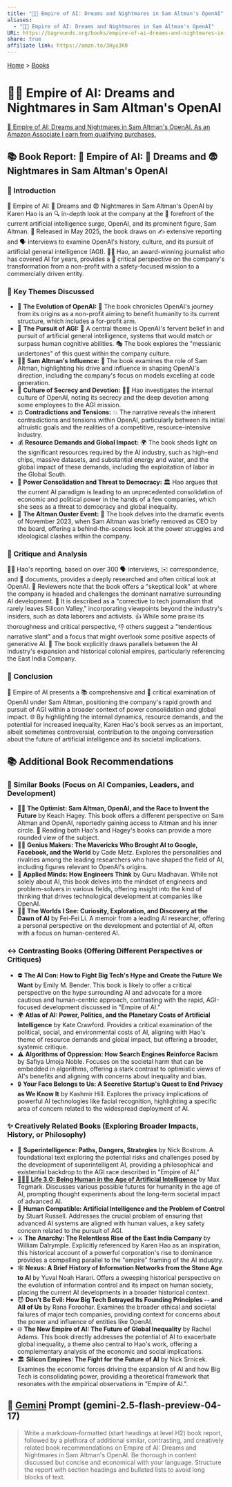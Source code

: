 ```yaml
---
title: "🤖👑 Empire of AI: Dreams and Nightmares in Sam Altman's OpenAI"
aliases:
  - "🤖👑 Empire of AI: Dreams and Nightmares in Sam Altman's OpenAI"
URL: https://bagrounds.org/books/empire-of-ai-dreams-and-nightmares-in-sam-altmans-openai
share: true
affiliate link: https://amzn.to/3Hyx3K0
---
```

[Home](../index.md) > [Books](./index.md)  
# 🤖👑 Empire of AI: Dreams and Nightmares in Sam Altman's OpenAI  
[🛒 Empire of AI: Dreams and Nightmares in Sam Altman's OpenAI. As an Amazon Associate I earn from qualifying purchases.](https://amzn.to/3Hyx3K0)  
  
## 📚 Book Report: 🤖 Empire of AI: 🌃 Dreams and 😨 Nightmares in Sam Altman's OpenAI  
  
### 📖 Introduction  
  
🤖 Empire of AI: 🌃 Dreams and 😨 Nightmares in Sam Altman's OpenAI by Karen Hao is an 🔍 in-depth look at the company at the 🚀 forefront of the current artificial intelligence surge, OpenAI, and its prominent figure, Sam Altman. 📅 Released in May 2025, the book draws on ✍️ extensive reporting and 🗣️ interviews to examine OpenAI's history, culture, and its pursuit of artificial general intelligence (AGI). 👩‍💻 Hao, an award-winning journalist who has covered AI for years, provides a 🧐 critical perspective on the company's transformation from a non-profit with a safety-focused mission to a commercially driven entity.  
  
### 🔑 Key Themes Discussed  
  
* 🔄 **The Evolution of OpenAI:** 📜 The book chronicles OpenAI's journey from its origins as a non-profit aiming to benefit humanity to its current structure, which includes a for-profit arm.  
* 🧠 **The Pursuit of AGI:** 🎯 A central theme is OpenAI's fervent belief in and pursuit of artificial general intelligence, systems that would match or surpass human cognitive abilities. 🎭 The book explores the "messianic undertones" of this quest within the company culture.  
* 👨‍💼 **Sam Altman's Influence:** 💼 The book examines the role of Sam Altman, highlighting his drive and influence in shaping OpenAI's direction, including the company's focus on models excelling at code generation.  
* 🤫 **Culture of Secrecy and Devotion:** 🕵️‍♀️ Hao investigates the internal culture of OpenAI, noting its secrecy and the deep devotion among some employees to the AGI mission.  
* ⚖️ **Contradictions and Tensions:** 💥 The narrative reveals the inherent contradictions and tensions within OpenAI, particularly between its initial altruistic goals and the realities of a competitive, resource-intensive industry.  
* 💰 **Resource Demands and Global Impact:** 🌍 The book sheds light on the significant resources required by the AI industry, such as high-end chips, massive datasets, and substantial energy and water, and the global impact of these demands, including the exploitation of labor in the Global South.  
* 💪 **Power Consolidation and Threat to Democracy:** 🏛️ Hao argues that the current AI paradigm is leading to an unprecedented consolidation of economic and political power in the hands of a few companies, which she sees as a threat to democracy and global inequality.  
* 🚪 **The Altman Ouster Event:** 🚨 The book delves into the dramatic events of November 2023, when Sam Altman was briefly removed as CEO by the board, offering a behind-the-scenes look at the power struggles and ideological clashes within the company.  
  
### 🤔 Critique and Analysis  
  
👩‍💻 Hao's reporting, based on over 300 🗣️ interviews, ✉️ correspondence, and 📁 documents, provides a deeply researched and often critical look at OpenAI. 🧐 Reviewers note that the book offers a "skeptical look" at where the company is headed and challenges the dominant narrative surrounding AI development. 📰 It is described as a "corrective to tech journalism that rarely leaves Silicon Valley," incorporating viewpoints beyond the industry's insiders, such as data laborers and activists. 👍 While some praise its thoroughness and critical perspective, 👎 others suggest a "tendentious narrative slant" and a focus that might overlook some positive aspects of generative AI. 📜 The book explicitly draws parallels between the AI industry's expansion and historical colonial empires, particularly referencing the East India Company.  
  
### 📝 Conclusion  
  
🤖 Empire of AI presents a 📚 comprehensive and 🧐 critical examination of OpenAI under Sam Altman, positioning the company's rapid growth and pursuit of AGI within a broader context of power consolidation and global impact. 🌐 By highlighting the internal dynamics, resource demands, and the potential for increased inequality, Karen Hao's book serves as an important, albeit sometimes controversial, contribution to the ongoing conversation about the future of artificial intelligence and its societal implications.  
  
## 📚 Additional Book Recommendations  
  
### 📖 Similar Books (Focus on AI Companies, Leaders, and Development)  
  
* 👨‍💼 **The Optimist: Sam Altman, OpenAI, and the Race to Invent the Future** by Keach Hagey. This book offers a different perspective on Sam Altman and OpenAI, reportedly gaining access to Altman and his inner circle. 📖 Reading both Hao's and Hagey's books can provide a more rounded view of the subject.  
* 👨‍💻 **Genius Makers: The Mavericks Who Brought AI to Google, Facebook, and the World** by Cade Metz. Explores the personalities and rivalries among the leading researchers who have shaped the field of AI, including figures relevant to OpenAI's origins.  
* 🧠 **Applied Minds: How Engineers Think** by Guru Madhavan. While not solely about AI, this book delves into the mindset of engineers and problem-solvers in various fields, offering insight into the kind of thinking that drives technological development at companies like OpenAI.  
* 👩‍💻 **The Worlds I See: Curiosity, Exploration, and Discovery at the Dawn of AI** by Fei-Fei Li. A memoir from a leading AI researcher, offering a personal perspective on the development and potential of AI, often with a focus on human-centered AI.  
  
### ↔️ Contrasting Books (Offering Different Perspectives or Critiques)  
  
* ⛔ **The AI Con: How to Fight Big Tech's Hype and Create the Future We Want** by Emily M. Bender. This book is likely to offer a critical perspective on the hype surrounding AI and advocate for a more cautious and human-centric approach, contrasting with the rapid, AGI-focused development discussed in "Empire of AI."  
* 🌍 **Atlas of AI: Power, Politics, and the Planetary Costs of Artificial Intelligence** by Kate Crawford. Provides a critical examination of the political, social, and environmental costs of AI, aligning with Hao's theme of resource demands and global impact, but offering a broader, systemic critique.  
* ⚠️ **Algorithms of Oppression: How Search Engines Reinforce Racism** by Safiya Umoja Noble. Focuses on the societal harm that can be embedded in algorithms, offering a stark contrast to optimistic views of AI's benefits and aligning with concerns about inequality and bias.  
* 🔒 **Your Face Belongs to Us: A Secretive Startup's Quest to End Privacy as We Know It** by Kashmir Hill. Explores the privacy implications of powerful AI technologies like facial recognition, highlighting a specific area of concern related to the widespread deployment of AI.  
  
### ✨ Creatively Related Books (Exploring Broader Impacts, History, or Philosophy)  
  
* 🤖 **Superintelligence: Paths, Dangers, Strategies** by Nick Bostrom. A foundational text exploring the potential risks and challenges posed by the development of superintelligent AI, providing a philosophical and existential backdrop to the AGI race described in "Empire of AI."  
* **[🧬👥💾 Life 3.0: Being Human in the Age of Artificial Intelligence](./life-3-0.md)** by Max Tegmark. Discusses various possible futures for humanity in the age of AI, prompting thought experiments about the long-term societal impact of advanced AI.  
* 🤝 **Human Compatible: Artificial Intelligence and the Problem of Control** by Stuart Russell. Addresses the crucial problem of ensuring that advanced AI systems are aligned with human values, a key safety concern related to the pursuit of AGI.  
* ⚔️ **The Anarchy: The Relentless Rise of the East India Company** by William Dalrymple. Explicitly referenced by Karen Hao as an inspiration, this historical account of a powerful corporation's rise to dominance provides a compelling parallel to the "empire" framing of the AI industry.  
* 🕸️ **Nexus: A Brief History of Information Networks from the Stone Age to AI** by Yuval Noah Harari. Offers a sweeping historical perspective on the evolution of information control and its impact on human society, placing the current AI developments in a broader historical context.  
* 😈 **Don't Be Evil: How Big Tech Betrayed Its Founding Principles -- and All of Us** by Rana Foroohar. Examines the broader ethical and societal failures of major tech companies, providing context for concerns about the power and influence of entities like OpenAI.  
* 🌐 **The New Empire of AI: The Future of Global Inequality** by Rachel Adams. This book directly addresses the potential of AI to exacerbate global inequality, a theme also central to Hao's work, offering a complementary analysis of the economic and social implications.  
* 🏛️ **Silicon Empires: The Fight for the Future of AI** by Nick Srnicek. Examines the economic forces driving the expansion of AI and how Big Tech is consolidating power, providing a theoretical framework that resonates with the empirical observations in "Empire of AI.".  
  
## 💬 [Gemini](../software/gemini.md) Prompt (gemini-2.5-flash-preview-04-17)  
> Write a markdown-formatted (start headings at level H2) book report, followed by a plethora of additional similar, contrasting, and creatively related book recommendations on Empire of AI: Dreams and Nightmares in Sam Altman's OpenAI. Be thorough in content discussed but concise and economical with your language. Structure the report with section headings and bulleted lists to avoid long blocks of text.